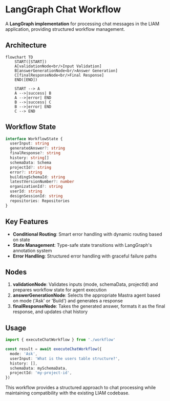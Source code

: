 # LangGraph Chat Workflow

A **LangGraph implementation** for processing chat messages in the LIAM application, providing structured workflow management.

## Architecture

```mermaid
flowchart TD
    START([START])
    A[validationNode<br/>Input Validation]
    B[answerGenerationNode<br/>Answer Generation]
    C[finalResponseNode<br/>Final Response]
    END([END])

    START --> A
    A -->|success| B
    A -->|error| END
    B -->|success| C
    B -->|error| END
    C --> END
```

## Workflow State

```typescript
interface WorkflowState {
  userInput: string
  generatedAnswer?: string
  finalResponse?: string
  history: string[]
  schemaData: Schema
  projectId?: string
  error?: string
  buildingSchemaId: string
  latestVersionNumber?: number
  organizationId?: string
  userId: string
  designSessionId: string
  repositories: Repositories
}
```

## Key Features

- **Conditional Routing**: Smart error handling with dynamic routing based on state
- **State Management**: Type-safe state transitions with LangGraph's annotation system
- **Error Handling**: Structured error handling with graceful failure paths

## Nodes

1. **validationNode**: Validates inputs (mode, schemaData, projectId) and prepares workflow state for agent execution
2. **answerGenerationNode**: Selects the appropriate Mastra agent based on mode ('Ask' or 'Build') and generates a response
3. **finalResponseNode**: Takes the generated answer, formats it as the final response, and updates chat history

## Usage

```typescript
import { executeChatWorkflow } from './workflow'

const result = await executeChatWorkflow({
  mode: 'Ask',
  userInput: 'What is the users table structure?',
  history: [],
  schemaData: mySchemaData,
  projectId: 'my-project-id',
})
```

This workflow provides a structured approach to chat processing while maintaining compatibility with the existing LIAM codebase.

